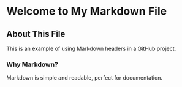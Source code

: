 # Welcome to My Markdown File

## About This File

This is an example of using Markdown headers in a GitHub project.

### Why Markdown?

Markdown is simple and readable, perfect for documentation.
